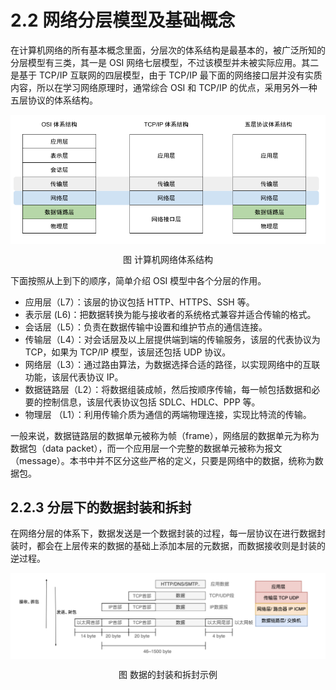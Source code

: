 # 2.2 网络分层模型及基础概念

在计算机网络的所有基本概念里面，分层次的体系结构是最基本的，被广泛所知的分层模型有三类，其一是 OSI 网络七层模型，不过该模型并未被实际应用。其二是基于 TCP/IP 互联网的四层模型，由于 TCP/IP 最下面的网络接口层并没有实质内容，所以在学习网络原理时，通常综合 OSI 和 TCP/IP 的优点，采用另外一种五层协议的体系结构。

<div  align="center">
	<img src="../assets/network-model.png" width = "600"  align=center />
	<p>图 计算机网络体系结构</p>
</div>

下面按照从上到下的顺序，简单介绍 OSI 模型中各个分层的作用。

- 应用层（L7）：该层的协议包括 HTTP、HTTPS、SSH 等。
- 表示层 (L6)：把数据转换为能与接收者的系统格式兼容并适合传输的格式。
- 会话层（L5）：负责在数据传输中设置和维护节点的通信连接。
- 传输层（L4）：对会话层及以上层提供端到端的传输服务，该层的代表协议为 TCP，如果为 TCP/IP 模型，该层还包括 UDP 协议。
- 网络层（L3）：通过路由算法，为数据选择合适的路径，以实现网络中的互联功能，该层代表协议 IP。
- 数据链路层（L2）：将数据组装成帧，然后按顺序传输，每一帧包括数据和必要的控制信息，该层代表协议包括 SDLC、HDLC、PPP 等。
- 物理层 （L1）：利用传输介质为通信的两端物理连接，实现比特流的传输。

一般来说，数据链路层的数据单元被称为帧（frame），网络层的数据单元为称为数据包（data packet），而一个应用层一个完整的数据单元被称为报文（message）。本书中并不区分这些严格的定义，只要是网络中的数据，统称为数据包。


## 2.2.3 分层下的数据封装和拆封

在网络分层的体系下，数据发送是一个数据封装的过程，每一层协议在进行数据封装时，都会在上层传来的数据的基础上添加本层的元数据，而数据接收则是封装的逆过程。

<div  align="center">
	<img src="../assets/network-stack.png" width = "650"  align=center />
	<p>图 数据的封装和拆封示例</p>
</div>